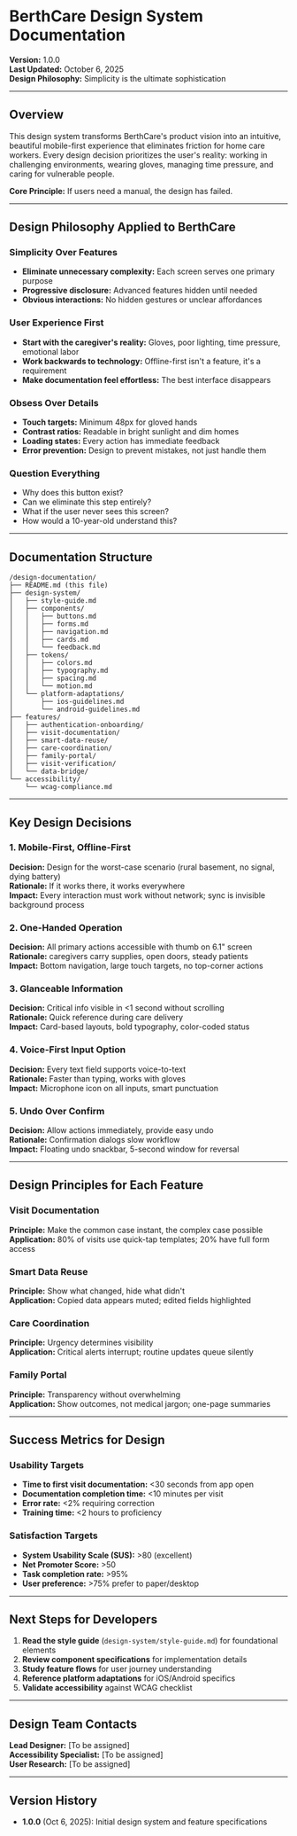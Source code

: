 # BerthCare Design System Documentation

**Version:** 1.0.0  
**Last Updated:** October 6, 2025  
**Design Philosophy:** Simplicity is the ultimate sophistication

---

## Overview

This design system transforms BerthCare's product vision into an intuitive, beautiful mobile-first experience that eliminates friction for home care workers. Every design decision prioritizes the user's reality: working in challenging environments, wearing gloves, managing time pressure, and caring for vulnerable people.

**Core Principle:** If users need a manual, the design has failed.

---

## Design Philosophy Applied to BerthCare

### Simplicity Over Features

- **Eliminate unnecessary complexity:** Each screen serves one primary purpose
- **Progressive disclosure:** Advanced features hidden until needed
- **Obvious interactions:** No hidden gestures or unclear affordances

### User Experience First

- **Start with the caregiver's reality:** Gloves, poor lighting, time pressure, emotional labor
- **Work backwards to technology:** Offline-first isn't a feature, it's a requirement
- **Make documentation feel effortless:** The best interface disappears

### Obsess Over Details

- **Touch targets:** Minimum 48px for gloved hands
- **Contrast ratios:** Readable in bright sunlight and dim homes
- **Loading states:** Every action has immediate feedback
- **Error prevention:** Design to prevent mistakes, not just handle them

### Question Everything

- Why does this button exist?
- Can we eliminate this step entirely?
- What if the user never sees this screen?
- How would a 10-year-old understand this?

---

## Documentation Structure

```
/design-documentation/
├── README.md (this file)
├── design-system/
│   ├── style-guide.md
│   ├── components/
│   │   ├── buttons.md
│   │   ├── forms.md
│   │   ├── navigation.md
│   │   ├── cards.md
│   │   └── feedback.md
│   ├── tokens/
│   │   ├── colors.md
│   │   ├── typography.md
│   │   ├── spacing.md
│   │   └── motion.md
│   └── platform-adaptations/
│       ├── ios-guidelines.md
│       └── android-guidelines.md
├── features/
│   ├── authentication-onboarding/
│   ├── visit-documentation/
│   ├── smart-data-reuse/
│   ├── care-coordination/
│   ├── family-portal/
│   ├── visit-verification/
│   └── data-bridge/
└── accessibility/
    └── wcag-compliance.md
```

---

## Key Design Decisions

### 1. Mobile-First, Offline-First

**Decision:** Design for the worst-case scenario (rural basement, no signal, dying battery)  
**Rationale:** If it works there, it works everywhere  
**Impact:** Every interaction must work without network; sync is invisible background process

### 2. One-Handed Operation

**Decision:** All primary actions accessible with thumb on 6.1" screen  
**Rationale:** caregivers carry supplies, open doors, steady patients  
**Impact:** Bottom navigation, large touch targets, no top-corner actions

### 3. Glanceable Information

**Decision:** Critical info visible in <1 second without scrolling  
**Rationale:** Quick reference during care delivery  
**Impact:** Card-based layouts, bold typography, color-coded status

### 4. Voice-First Input Option

**Decision:** Every text field supports voice-to-text  
**Rationale:** Faster than typing, works with gloves  
**Impact:** Microphone icon on all inputs, smart punctuation

### 5. Undo Over Confirm

**Decision:** Allow actions immediately, provide easy undo  
**Rationale:** Confirmation dialogs slow workflow  
**Impact:** Floating undo snackbar, 5-second window for reversal

---

## Design Principles for Each Feature

### Visit Documentation

**Principle:** Make the common case instant, the complex case possible  
**Application:** 80% of visits use quick-tap templates; 20% have full form access

### Smart Data Reuse

**Principle:** Show what changed, hide what didn't  
**Application:** Copied data appears muted; edited fields highlighted

### Care Coordination

**Principle:** Urgency determines visibility  
**Application:** Critical alerts interrupt; routine updates queue silently

### Family Portal

**Principle:** Transparency without overwhelming  
**Application:** Show outcomes, not medical jargon; one-page summaries

---

## Success Metrics for Design

### Usability Targets

- **Time to first visit documentation:** <30 seconds from app open
- **Documentation completion time:** <10 minutes per visit
- **Error rate:** <2% requiring correction
- **Training time:** <2 hours to proficiency

### Satisfaction Targets

- **System Usability Scale (SUS):** >80 (excellent)
- **Net Promoter Score:** >50
- **Task completion rate:** >95%
- **User preference:** >75% prefer to paper/desktop

---

## Next Steps for Developers

1. **Read the style guide** (`design-system/style-guide.md`) for foundational elements
2. **Review component specifications** for implementation details
3. **Study feature flows** for user journey understanding
4. **Reference platform adaptations** for iOS/Android specifics
5. **Validate accessibility** against WCAG checklist

---

## Design Team Contacts

**Lead Designer:** [To be assigned]  
**Accessibility Specialist:** [To be assigned]  
**User Research:** [To be assigned]

---

## Version History

- **1.0.0** (Oct 6, 2025): Initial design system and feature specifications
